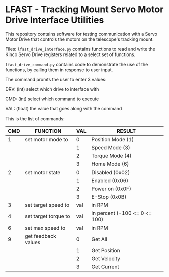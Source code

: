 # LFAST - Tracking Mount Servo Motor Drive Interface Utilities
This repository contains software for testing communication with a Servo Motor Drive that controls the motors on the telescope's tracking mount.

Files:
`lfast_drive_interface.py` contains functions to read and write the Kinco Servo Drive registers related to a select set of functions.

`lfast_drive_command.py` contains code to demonstrate the use of the functions, by calling them in response to user input.

The command promts the user to enter 3 values:   

DRV: (int)	select which drive to interface with
    
CMD: (int)	select which command to execute
    
VAL: (float)	the value that goes along with the command

This is the list of commands:
    
|CMD   |FUNCTION            |VAL    |RESULT                        |
-------|--------------------|-------|------------------------------|
|1     |set motor mode to   |0      |Position Mode (1)             |
|      |                    |1      |Speed Mode (3)                |
|      |                    |2      |Torque Mode (4)               |
|      |                    |3      |Home Mode (6)                 |
|2     |set motor state     |0      |Disabled (0x02)               |
|      |                    |1      |Enabled (0x06)                |
|      |                    |2      |Power on (0x0F)               |
|      |                    |3      |E-Stop (0x0B)                 |
|3     |set target speed to |val    |in RPM                        |
|4     |set target torque to|val    |in percent (-100 <= 0 <= 100) |
|6     |set max speed to    |val    |in RPM                        |
|9     |get feedback values |0      |Get All                       |
|      |                    |1      |Get Position                  |
|      |                    |2      |Get Velocity                  |
|      |                    |3      |Get Current                   |
